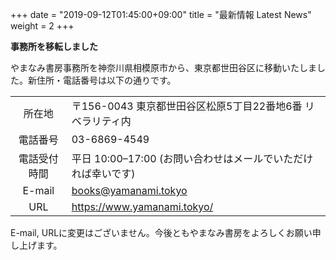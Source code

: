 +++
date = "2019-09-12T01:45:00+09:00"
title = "最新情報 Latest News"
weight = 2
+++

**事務所を移転しました**

やまなみ書房事務所を神奈川県相模原市から、東京都世田谷区に移動いたしました。新住所・電話番号は以下の通りです。

<!--more-->

|    |    |
|:-----:|----|
| 所在地 | 〒156-0043 東京都世田谷区松原5丁目22番地6番 リベラリティ内 |
| 電話番号 | 03-6869-4549 |
| 電話受付時間 | 平日 10:00–17:00 (お問い合わせはメールでいただければ幸いです)|
| E-mail | books@yamanami.tokyo |
| URL | https://www.yamanami.tokyo/ |


E-mail, URLに変更はございません。今後ともやまなみ書房をよろしくお願い申し上げます。
